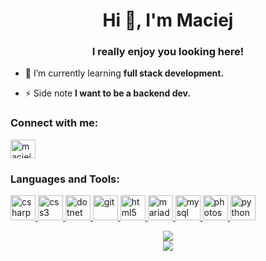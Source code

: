 <h1 align="center">Hi 👋, I'm Maciej</h1>
<h3 align="center">I really enjoy you looking here!</h3>

- 🌱 I’m currently learning **full stack development.**

- ⚡ Side note **I want to be a backend dev.**

<p align="left">
<h3 align="left">Connect with me:</h3>
<a href="https://linkedin.com/in/maciejczapiewski" target="blank"><img align="center" src="https://cdn.jsdelivr.net/npm/simple-icons@3.0.1/icons/linkedin.svg" alt="maciejczapiewski" height="30" width="40" /></a>
</p>

<h3 align="left">Languages and Tools:</h3>
<p align="left"> <a href="https://www.w3schools.com/cs/" target="_blank"> <img src="https://devicons.github.io/devicon/devicon.git/icons/csharp/csharp-original.svg" alt="csharp" width="40" height="40"/> </a> <a href="https://www.w3schools.com/css/" target="_blank"> <img src="https://devicons.github.io/devicon/devicon.git/icons/css3/css3-original-wordmark.svg" alt="css3" width="40" height="40"/> </a> <a href="https://dotnet.microsoft.com/" target="_blank"> <img src="https://devicons.github.io/devicon/devicon.git/icons/dot-net/dot-net-original-wordmark.svg" alt="dotnet" width="40" height="40"/> </a> <a href="https://git-scm.com/" target="_blank"> <img src="https://www.vectorlogo.zone/logos/git-scm/git-scm-icon.svg" alt="git" width="40" height="40"/> </a> <a href="https://www.w3.org/html/" target="_blank"> <img src="https://devicons.github.io/devicon/devicon.git/icons/html5/html5-original-wordmark.svg" alt="html5" width="40" height="40"/> </a> <a href="https://mariadb.org/" target="_blank"> <img src="https://www.vectorlogo.zone/logos/mariadb/mariadb-icon.svg" alt="mariadb" width="40" height="40"/> </a> <a href="https://www.mysql.com/" target="_blank"> <img src="https://devicons.github.io/devicon/devicon.git/icons/mysql/mysql-original-wordmark.svg" alt="mysql" width="40" height="40"/> </a> <a href="https://www.photoshop.com/en" target="_blank"> <img src="https://devicons.github.io/devicon/devicon.git/icons/photoshop/photoshop-plain.svg" alt="photoshop" width="40" height="40"/> </a> <a href="https://www.python.org" target="_blank"> <img src="https://devicons.github.io/devicon/devicon.git/icons/python/python-original.svg" alt="python" width="40" height="40"/> </a> </p>

<p align="center">
<a href ="https://github.com/anuraghazra/github-readme-stats">
  <img src="https://github-readme-stats.vercel.app/api?username=mcjczapiewski&count_private=true&show_icons=true&theme=dracula"  />
</a>
<br  />
<a href ="https://github.com/anuraghazra/github-readme-stats">
  <img src="https://github-readme-stats.vercel.app/api/top-langs/?username=mcjczapiewski&layout=compact&theme=dracula&card_width=445"  />
</a>
</p>
